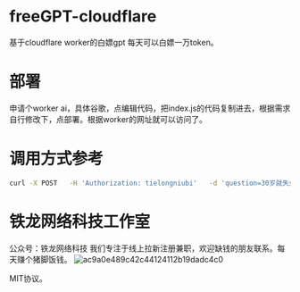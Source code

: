 # freeGPT-cloudflare
基于cloudflare worker的白嫖gpt
每天可以白嫖一万token。
# 部署
申请个worker ai，具体谷歌，点编辑代码，把index.js的代码复制进去，根据需求自行修改下，点部署。根据worker的网址就可以访问了。
# 调用方式参考
```bash
curl -X POST   -H 'Authorization: tielongniubi'   -d 'question=30岁就失业了,现在一点钱都没有，怎么办啊' https://worker.he425.workers.dev
```
# 铁龙网络科技工作室
公众号：铁龙网络科技
我们专注于线上拉新注册兼职，欢迎缺钱的朋友联系。每天赚个猪脚饭钱。
![ac9a0e489c42c44124112b19dadc4c0](https://github.com/user-attachments/assets/177bc4c5-448f-4afe-af48-118f367bb46b)

MIT协议。
